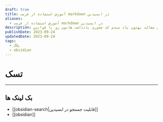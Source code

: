 ```yaml
---
draft: true
title: آموزش استفاده از فرمت markdown در ابسیدین
aliases:
  - آموزش استفاده از فرمت markdown در ابسیدین
description: توی این مقاله بهتون یاد میدم که چجوری یادداشت هاتون رو با قوانین markdown بنویسید.
publishDate: 2023-09-24
updatedDate: 2023-09-24
tags:
  - بلاگ
  - obsidian
---
```





# تسک


---
## بک لینک ها
- [[obsidian-search|قابلیت جستجو در ابسیدین]]
- [[obsidian]]
